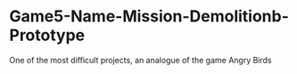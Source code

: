 # Game5-Name-Mission-Demolitionb-Prototype
One of the most difficult projects, an analogue of the game Angry Birds
